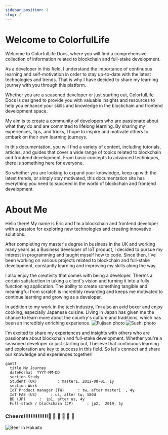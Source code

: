 ```yaml
---
sidebar_position: 1
slug: /
---
```


# Welcome to ColorfulLife

Welcome to ColorfulLife Docs, where you will find a comprehensive collection of information related to blockchain and full-stake development.

As a developer in this field, I understand the importance of continuous learning and self-motivation in order to stay up-to-date with the latest technologies and trends. That is why I have decided to share my learning journey with you through this platform.

Whether you are a seasoned developer or just starting out, ColorfulLife Docs is designed to provide you with valuable insights and resources to help you enhance your skills and knowledge in the blockchain and frontend development space.

My aim is to create a community of developers who are passionate about what they do and are committed to lifelong learning. By sharing my experiences, tips, and tricks, I hope to inspire and motivate others to embark on their own learning journeys.

In this documentation, you will find a variety of content, including tutorials, articles, and guides that cover a wide range of topics related to blockchain and frontend development. From basic concepts to advanced techniques, there is something here for everyone.

So whether you are looking to expand your knowledge, keep up with the latest trends, or simply stay motivated, this documentation site has everything you need to succeed in the world of blockchain and frontend development.

# About Me

Hello there! My name is Eric and I'm a blockchain and frontend developer with a passion for exploring new technologies and creating innovative solutions.

After completing my master's degree in business in the UK and working many years as a Business developer of IoT product, I decided to pursue my interest in programming and taught myself how to code. Since then, I've been working on various projects related to blockchain and full-stake development, constantly learning and improving my skills along the way.

I also enjoy the creativity that comes with being a developer. There's a certain satisfaction in taking a client's vision and turning it into a fully functioning application. The ability to create something tangible and meaningful from scratch is incredibly rewarding and keeps me motivated to continue learning and growing as a developer.

In addition to my work in the tech industry, I'm also an avid boxer and enjoy cooking, especially Japanese cuisine. Living in Japan has given me the chance to learn more about the country's culture and traditions, which has been an incredibly enriching experience.
![Fujisan photo](/img/jp-fujisan.jpeg)
![Sushi photo](/img/sushi.jpeg)

I'm excited to share my experiences and insights with others who are passionate about blockchain and full-stake development. Whether you're a seasoned developer or just starting out, I believe that continuous learning and exploration are key to success in this field. So let's connect and share our knowledge and experiences together!

```mermaid
gantt
  title My Journey
  dateFormat  YYYY-MM-DD
  section Study
  Student (UK)         : master1, 2012-08-01, 1y
  section Work
  IoT Product manager (TW)      : tw, after master1  , 4y
  IoT FAE (US)      : us, after tw, 180d
  BD (JP)      :  jp1, after us, 4y
  Full-stack / blockchain (JP)      : jp2,  2019, 5y
```

### Cheers!!!!!!!!!!!!!!🍺 🍺 🍺 🍺 🍺 🍺

![Beer in Hokaito](/img/beer.jpeg)
